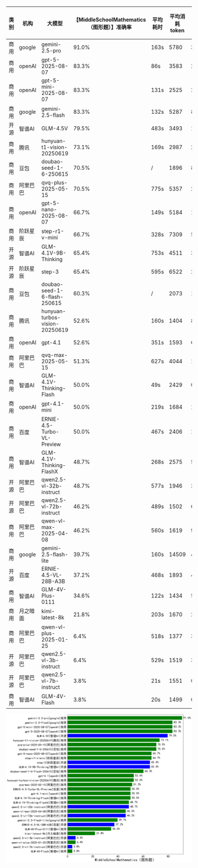 
|类别|机构|大模型|【MiddleSchoolMathematics（图形题）】准确率|平均耗时|平均消耗token|花费/千次（元）|排名（准确率）|
|---|---|-----|-------------------|-------|-----------|-----------|-----------|
|商用|google|gemini-2.5-pro|91.0%|163s|5780|392.2|1|
|商用|openAI|gpt-5-2025-08-07|83.3%|86s|3583|212.7|2|
|商用|openAI|gpt-5-mini-2025-08-07|83.3%|131s|2525|27.6|3|
|商用|google|gemini-2.5-flash|83.3%|132s|5287|89.1|4|
|开源|智谱AI|GLM-4.5V|79.5%|483s|3493|16.5|5|
|商用|腾讯|hunyuan-t1-vision-20250619|73.1%|169s|2987|21.9|6|
|商用|豆包|doubao-seed-1-6-250615|70.5%|/|1896|8.4|7|
|商用|阿里巴巴|qvq-plus-2025-05-15|70.5%|775s|5357|24.1|8|
|商用|openAI|gpt-5-nano-2025-08-07|66.7%|149s|5184|13.2|9|
|商用|阶跃星辰|step-r1-v-mini|66.7%|328s|7309|54.7|10|
|开源|智谱AI|GLM-4.1V-9B-Thinking|65.4%|753s|4511|3.7|11|
|开源|阶跃星辰|step-3|65.4%|595s|6522|25.3|12|
|商用|豆包|doubao-seed-1-6-flash-250615|60.3%|/|2073|1.9|13|
|商用|腾讯|hunyuan-turbos-vision-20250619|52.6%|160s|1404|8.0|14|
|商用|openAI|gpt-4.1|52.6%|351s|1593|60.6|15|
|商用|阿里巴巴|qvq-max-2025-05-15|51.3%|627s|4044|107.7|16|
|商用|智谱AI|GLM-4.1V-Thinking-Flash|50.0%|49s|2429|0.0|17|
|商用|openAI|gpt-4.1-mini|50.0%|219s|1684|13.3|18|
|商用|百度|ERNIE-4.5-Turbo-VL-Preview|50.0%|467s|2406|12.1|19|
|商用|智谱AI|GLM-4.1V-Thinking-FlashX|48.7%|268s|2575|5.2|20|
|开源|阿里巴巴|qwen2.5-vl-32b-instruct|48.7%|577s|1946|3.7|21|
|开源|阿里巴巴|qwen2.5-vl-72b-instruct|46.2%|489s|1502|6.2|22|
|商用|阿里巴巴|qwen-vl-max-2025-04-08|46.2%|560s|1619|9.1|23|
|商用|google|gemini-2.5-flash-lite|39.7%|160s|14509|41.2|24|
|开源|百度|ERNIE-4.5-VL-28B-A3B|37.2%|468s|1893|4.3|25|
|商用|智谱AI|GLM-4V-Plus-0111|34.6%|122s|1434|5.7|26|
|商用|月之暗面|kimi-latest-8k|21.8%|203s|1670|20.0|27|
|商用|阿里巴巴|qwen-vl-plus-2025-01-25|6.4%|518s|1377|3.5|28|
|开源|阿里巴巴|qwen2.5-vl-3b-instruct|6.4%|529s|1519|3.3|29|
|开源|阿里巴巴|qwen2.5-vl-7b-instruct|3.8%|21s|1551|0.5|30|
|商用|智谱AI|GLM-4V-Flash|3.8%|20s|1499|0.0|31|


![lin](../pic/MiddleSchoolMathematics（图形题）.png)